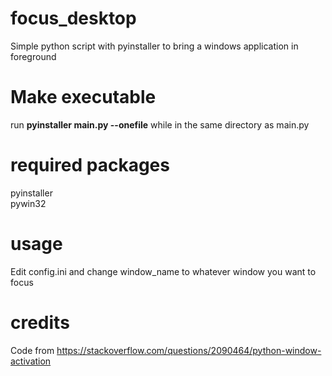# focus_desktop  
 Simple python script with pyinstaller to bring a windows application in foreground  
 
 # Make executable  
 run **pyinstaller main.py --onefile** while in the same directory as main.py

 # required packages  
 pyinstaller  
 pywin32

 # usage
 Edit config.ini and change window_name to whatever window you want to focus
 
 # credits  
 Code from https://stackoverflow.com/questions/2090464/python-window-activation
